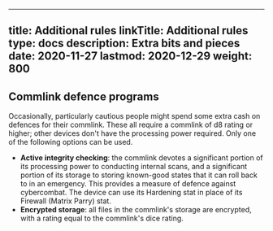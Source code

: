 
---
title: Additional rules
linkTitle: Additional rules
type: docs
description: Extra bits and pieces
date: 2020-11-27
lastmod: 2020-12-29
weight: 800
---

## Commlink defence programs

Occasionally, particularly cautious people might spend some extra cash on defences for their commlink. These all require a commlink of d8 rating or higher; other devices don't have the processing power required. Only one of the following options can be used.

* **Active integrity checking**: the commlink devotes a significant portion of its processing power to conducting internal scans, and a significant portion of its storage to storing known-good states that it can roll back to in an emergency. This provides a measure of defence against cybercombat. The device can use its Hardening stat in place of its Firewall (Matrix Parry) stat. 
* **Encrypted storage**: all files in the commlink's storage are encrypted, with a rating equal to the commlink's dice rating.